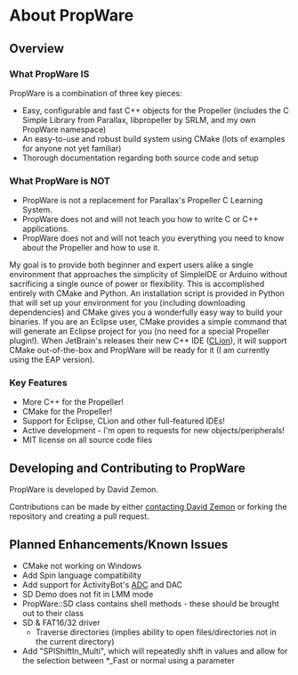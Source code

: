 About PropWare
==============

Overview
--------

### What PropWare IS
PropWare is a combination of three key pieces:
* Easy, configurable and fast C++ objects for the Propeller (includes the C Simple 
  Library from Parallax, libpropeller by SRLM, and my own PropWare namespace)
* An easy-to-use and robust build system using CMake (lots of examples for anyone 
  not yet familiar)
* Thorough documentation regarding both source code and setup

### What PropWare is NOT
* PropWare is not a replacement for Parallax's Propeller C Learning System.
* PropWare does not and will not teach you how to write C or C++ applications.
* PropWare does not and will not teach you everything you need to know about the 
  Propeller and how to use it.
  
My goal is to provide both beginner and expert users alike a single environment 
that approaches the simplicity of SimpleIDE or Arduino without sacrificing a single 
ounce of power or flexibility. This is accomplished entirely with CMake and Python. 
An installation script is provided in Python that will set up your environment for 
you (including downloading dependencies) and CMake gives you a wonderfully easy way to 
build your binaries. If you are an Eclipse user, CMake provides a simple command that 
will generate an Eclipse project for you (no need for a special Propeller plugin!). 
When JetBrain's releases their new C++ IDE 
([CLion](http://blog.jetbrains.com/objc/2014/02/jetbrains-c-ide-status-update-and-video-report/)),
it will support CMake out-of-the-box and PropWare will be ready for it (I am currently 
using the EAP version).

### Key Features
* More C++ for the Propeller!
* CMake for the Propeller!
* Support for Eclipse, CLion and other full-featured IDEs!
* Active development - I'm open to requests for new objects/peripherals!
* MIT license on all source code files

Developing and Contributing to PropWare
---------------------------------------
PropWare is developed by David Zemon.

Contributions can be made by either 
[contacting David Zemon](http://david.zemon.name/professional/contact.shtml) or forking 
the repository and creating a pull request.

Planned Enhancements/Known Issues
---------------------------------
* CMake not working on Windows
* Add Spin language compatibility
* Add support for ActivityBot's [ADC](http://www.ti.com/lit/ds/symlink/adc124s021.pdf) and DAC
* SD Demo does not fit in LMM mode
* PropWare::SD class contains shell methods - these should be brought out to their class
* SD & FAT16/32 driver
  * Traverse directories (implies ability to open files/directories not in the current 
    directory)
* Add "SPIShiftIn_Multi", which will repeatedly shift in values and allow for the selection 
  between \*_Fast or normal using a parameter
